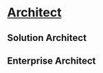 # [Architect ](https://github.com/cherkavi/enterprise-architect-toolbox)

## Solution Architect

## Enterprise Architect
